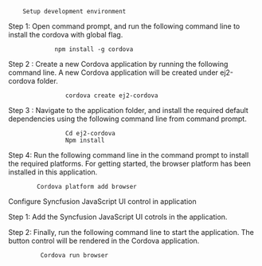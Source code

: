         Setup development environment


Step 1: Open command prompt, and run the following command line to install the cordova with global flag.
                                                   
                 npm install -g cordova
Step 2 : Create a new Cordova application by running the following command line. A new Cordova application will be created under ej2-cordova folder.

                    cordova create ej2-cordova

 Step 3 : Navigate to the application folder, and install the required default dependencies using the following command line from command prompt.

                    Cd ej2-cordova
                    Npm install

 Step 4: Run the following command line in the command prompt to install the required platforms. For getting started, the browser platform has been installed in this application.

            Cordova platform add browser





 Configure Syncfusion JavaScript UI control in application

Step 1: Add the Syncfusion JavaScript UI cotrols in the application. 

Step 2: Finally, run the following command line to start the application. The button control will be rendered in the Cordova application.

             Cordova run browser
